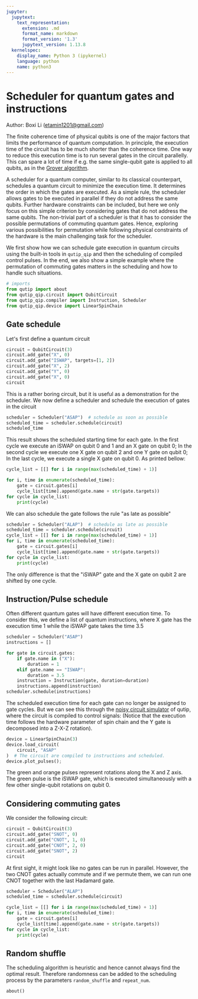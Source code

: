 ```yaml
---
jupyter:
  jupytext:
    text_representation:
      extension: .md
      format_name: markdown
      format_version: '1.3'
      jupytext_version: 1.13.8
  kernelspec:
    display_name: Python 3 (ipykernel)
    language: python
    name: python3
---
```


# Scheduler for quantum gates and instructions

Author: Boxi Li (etamin1201@gmail.com)

The finite coherence time of physical qubits is one of the major factors that limits the performance of quantum computation. In principle, the execution time of the circuit has to be much shorter than the coherence time. One way to reduce this execution time is to run several gates in the circuit parallelly. This can spare a lot of time if e.g. the same single-qubit gate is applied to all qubits, as in the [Grover algorithm](https://en.wikipedia.org/wiki/Grover%27s_algorithm).

A scheduler for a quantum computer, similar to its classical counterpart, schedules a quantum circuit to minimize the execution time. It determines the order in which the gates are executed. As a simple rule, the scheduler allows gates to be executed in parallel if they do not address the same qubits. Further hardware constraints can be included, but here we only focus on this simple criterion by considering gates that do not address the same qubits. The non-trivial part of a scheduler is that it has to consider the possible permutations of commuting quantum gates. Hence, exploring various possibilities for permutation while following physical constraints of the hardware is the main challenging task for the scheduler.

We first show how we can schedule gate execution in quantum circuits using the built-in tools in `qutip_qip` and then the scheduling of compiled control pulses. In the end, we also show a simple example where the permutation of commuting gates matters in the scheduling and how to handle such situations.

```python
# imports
from qutip import about
from qutip_qip.circuit import QubitCircuit
from qutip_qip.compiler import Instruction, Scheduler
from qutip_qip.device import LinearSpinChain
```

## Gate schedule
Let's first define a quantum circuit

```python
circuit = QubitCircuit(3)
circuit.add_gate("X", 0)
circuit.add_gate("ISWAP", targets=[1, 2])
circuit.add_gate("X", 2)
circuit.add_gate("Y", 0)
circuit.add_gate("X", 0)
circuit
```

This is a rather boring circuit, but it is useful as a demonstration for the scheduler. We now define a scheduler and schedule the execution of gates in the circuit

```python
scheduler = Scheduler("ASAP")  # schedule as soon as possible
scheduled_time = scheduler.schedule(circuit)
scheduled_time
```

This result shows the scheduled starting time for each gate.
In the first cycle we execute an iSWAP on qubit 0 and 1 and an X gate on qubit 0; In the second cycle we execute one X gate on qubit 2 and one Y gate on qubit 0; In the last cycle, we execute a single X gate on qubit 0. As printed bellow:

```python
cycle_list = [[] for i in range(max(scheduled_time) + 1)]

for i, time in enumerate(scheduled_time):
    gate = circuit.gates[i]
    cycle_list[time].append(gate.name + str(gate.targets))
for cycle in cycle_list:
    print(cycle)
```

We can also schedule the gate follows the rule "as late as possible"

```python
scheduler = Scheduler("ALAP")  # schedule as late as possible
scheduled_time = scheduler.schedule(circuit)
cycle_list = [[] for i in range(max(scheduled_time) + 1)]
for i, time in enumerate(scheduled_time):
    gate = circuit.gates[i]
    cycle_list[time].append(gate.name + str(gate.targets))
for cycle in cycle_list:
    print(cycle)
```

The only difference is that the "iSWAP" gate and the X gate on qubit 2 are shifted by one cycle. 


## Instruction/Pulse schedule
Often different quantum gates will have different execution time. To consider this, we define a list of quantum instructions, where X gate has the execution time 1 while the iSWAP gate takes the time 3.5

```python
scheduler = Scheduler("ASAP")
instructions = []

for gate in circuit.gates:
    if gate.name in ("X"):
        duration = 1
    elif gate.name == "ISWAP":
        duration = 3.5
    instruction = Instruction(gate, duration=duration)
    instructions.append(instruction)
scheduler.schedule(instructions)
```

The scheduled execution time for each gate can no longer be assigned to gate cycles. But we can see this through the [noisy circuit simulator](https://qutip.readthedocs.io/en/latest/guide/qip/qip-processor.html) of qutip, where the circuit is compiled to control signals: (Notice that the execution time follows the hardware parameter of spin chain and the Y gate is decomposed into a Z-X-Z rotation).

```python
device = LinearSpinChain(3)
device.load_circuit(
    circuit, "ASAP"
)  # The circuit are compiled to instructions and scheduled.
device.plot_pulses();
```

The green and orange pulses represent rotations along the X and Z axis. The green pulse is the iSWAP gate, which is executed simultaneously with a few other single-qubit rotations on qubit 0.


## Considering commuting gates
We consider the following circuit:

```python
circuit = QubitCircuit(3)
circuit.add_gate("SNOT", 0)
circuit.add_gate("CNOT", 1, 0)
circuit.add_gate("CNOT", 2, 0)
circuit.add_gate("SNOT", 2)
circuit
```

At first sight, it might look like no gates can be run in parallel. However, the two CNOT gates actually commute and if we permute them, we can run one CNOT together with the last Hadamard gate.

```python
scheduler = Scheduler("ALAP")
scheduled_time = scheduler.schedule(circuit)

cycle_list = [[] for i in range(max(scheduled_time) + 1)]
for i, time in enumerate(scheduled_time):
    gate = circuit.gates[i]
    cycle_list[time].append(gate.name + str(gate.targets))
for cycle in cycle_list:
    print(cycle)
```

## Random shuffle
The scheduling algorithm is heuristic and hence cannot always find the optimal result. Therefore randomness can be added to the scheduling process by the parameters `random_shuffle` and `repeat_num`.

```python
about()
```
